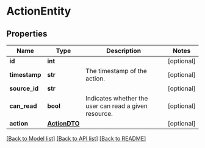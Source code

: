 # ActionEntity

## Properties
Name | Type | Description | Notes
------------ | ------------- | ------------- | -------------
**id** | **int** |  | [optional] 
**timestamp** | **str** | The timestamp of the action. | [optional] 
**source_id** | **str** |  | [optional] 
**can_read** | **bool** | Indicates whether the user can read a given resource. | [optional] 
**action** | [**ActionDTO**](ActionDTO.md) |  | [optional] 

[[Back to Model list]](../nifiDocs.md#documentation-for-models) [[Back to API list]](../nifiDocs.md#documentation-for-api-endpoints) [[Back to README]](../nifiDocs.md)


